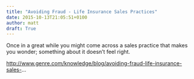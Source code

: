 ```yaml
---
title: "Avoiding Fraud - Life Insurance Sales Practices"
date: 2015-10-13T21:05:51+0100
author: matt
draft: True
---
```

Once in a great while you might come across a sales practice that makes you wonder; something about it doesn’t feel right.

http://www.genre.com/knowledge/blog/avoiding-fraud-life-insurance-sales-...
